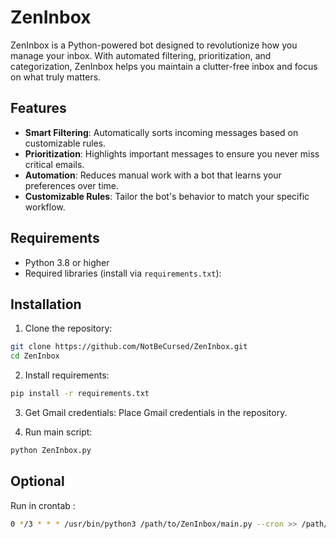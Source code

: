 # ZenInbox

ZenInbox is a Python-powered bot designed to revolutionize how you manage your inbox. With automated filtering, prioritization, and categorization, ZenInbox helps you maintain a clutter-free inbox and focus on what truly matters.

## Features

- **Smart Filtering**: Automatically sorts incoming messages based on customizable rules.
- **Prioritization**: Highlights important messages to ensure you never miss critical emails.
- **Automation**: Reduces manual work with a bot that learns your preferences over time.
- **Customizable Rules**: Tailor the bot's behavior to match your specific workflow.

## Requirements

- Python 3.8 or higher
- Required libraries (install via `requirements.txt`):

## Installation

1. Clone the repository:
```bash
git clone https://github.com/NotBeCursed/ZenInbox.git
cd ZenInbox
```

2. Install requirements:
```bash
pip install -r requirements.txt
```

3. Get Gmail credentials:
Place Gmail credentials in the repository.

4. Run main script:
```bash
python ZenInbox.py
```

## Optional

Run in crontab :
```bash
0 */3 * * * /usr/bin/python3 /path/to/ZenInbox/main.py --cron >> /path/to/ZenInbox/zeninbox.log 2>&1
```
